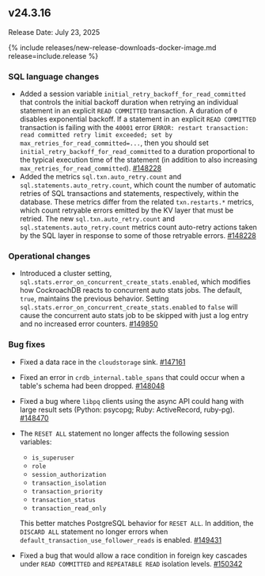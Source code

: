 ## v24.3.16

Release Date: July 23, 2025

{% include releases/new-release-downloads-docker-image.md release=include.release %}

<h3 id="v24-3-16-sql-language-changes">SQL language changes</h3>

- Added a session variable `initial_retry_backoff_for_read_committed` that controls the initial backoff duration when retrying an individual statement in an explicit `READ COMMITTED` transaction. A duration of `0` disables exponential backoff. If a statement in an explicit `READ COMMITTED` transaction is failing with the `40001` error `ERROR: restart transaction: read committed retry limit exceeded; set by max_retries_for_read_committed=...`, then you should set `initial_retry_backoff_for_read_committed` to a duration proportional to the typical execution time of the statement (in addition to also increasing `max_retries_for_read_committed`).
 [#148228][#148228]
- Added the metrics `sql.txn.auto_retry.count` and `sql.statements.auto_retry.count`, which count the number of automatic retries of SQL transactions and statements, respectively, within the database. These metrics differ from the related `txn.restarts.*` metrics, which count retryable errors emitted by the KV layer that must be retried. The new `sql.txn.auto_retry.count` and `sql.statements.auto_retry.count` metrics count auto-retry actions taken by the SQL layer in response to some of those retryable errors.
 [#148228][#148228]

<h3 id="v24-3-16-operational-changes">Operational changes</h3>

- Introduced a cluster setting, `sql.stats.error_on_concurrent_create_stats.enabled`, which modifies how CockroachDB reacts to concurrent auto stats jobs. The default, `true`, maintains the previous behavior. Setting `sql.stats.error_on_concurrent_create_stats.enabled` to `false` will cause the concurrent auto stats job to be skipped with just a log entry and no increased error counters.
 [#149850][#149850]

<h3 id="v24-3-16-bug-fixes">Bug fixes</h3>

- Fixed a data race in the `cloudstorage` sink.
 [#147161][#147161]
- Fixed an error in `crdb_internal.table_spans` that could occur when a table's schema had been dropped.
 [#148048][#148048]
- Fixed a bug where `libpq` clients using the async API could hang with large result sets (Python: psycopg; Ruby: ActiveRecord, ruby-pg).
 [#148470][#148470]
- The `RESET ALL` statement no longer affects the following session variables:
  
  - `is_superuser`
  - `role`
  - `session_authorization`
  - `transaction_isolation`
  - `transaction_priority`
  - `transaction_status`
  - `transaction_read_only`
  
  This better matches PostgreSQL behavior for `RESET ALL`. In addition, the `DISCARD ALL` statement no longer errors when `default_transaction_use_follower_reads` is enabled.
 [#149431][#149431]
- Fixed a bug that would allow a race condition in foreign key cascades under `READ COMMITTED` and `REPEATABLE READ` isolation levels.
 [#150342][#150342]


[#147161]: https://github.com/cockroachdb/cockroach/pull/147161
[#148048]: https://github.com/cockroachdb/cockroach/pull/148048
[#148470]: https://github.com/cockroachdb/cockroach/pull/148470
[#149431]: https://github.com/cockroachdb/cockroach/pull/149431
[#150342]: https://github.com/cockroachdb/cockroach/pull/150342
[#148228]: https://github.com/cockroachdb/cockroach/pull/148228
[#149850]: https://github.com/cockroachdb/cockroach/pull/149850
